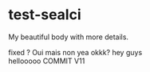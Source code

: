 # test-sealci
My beautiful body with more details.

fixed ? Oui mais non
yea
okkk?
hey guys  
hellooooo
COMMIT V11
